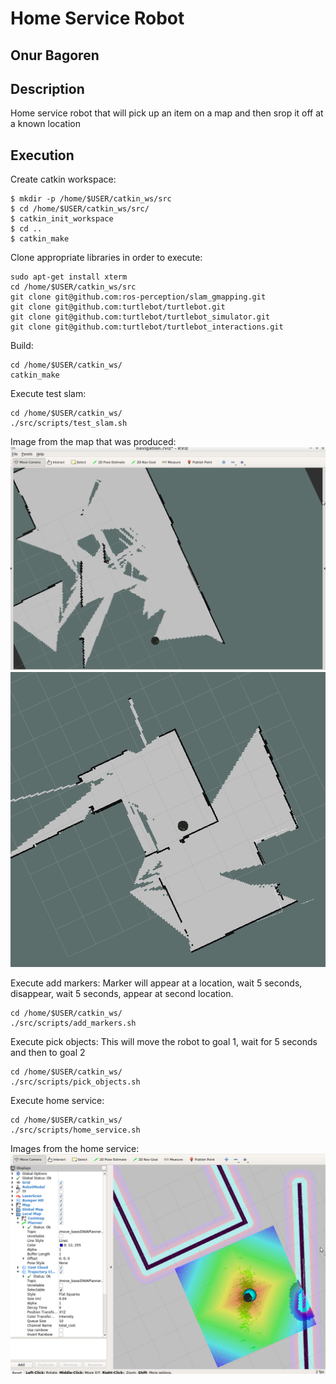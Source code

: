 # Home Service Robot
## Onur Bagoren

## Description
Home service robot that will pick up an item on a map and then srop it off at a known location

## Execution
Create catkin workspace:
```
$ mkdir -p /home/$USER/catkin_ws/src
$ cd /home/$USER/catkin_ws/src/
$ catkin_init_workspace
$ cd ..
$ catkin_make
```
Clone appropriate libraries in order to execute:
```
sudo apt-get install xterm
cd /home/$USER/catkin_ws/src
git clone git@github.com:ros-perception/slam_gmapping.git
git clone git@github.com:turtlebot/turtlebot.git
git clone git@github.com:turtlebot/turtlebot_simulator.git
git clone git@github.com:turtlebot/turtlebot_interactions.git
```

Build:
```
cd /home/$USER/catkin_ws/
catkin_make
```

Execute test slam:
```
cd /home/$USER/catkin_ws/
./src/scripts/test_slam.sh
```
Image from the map that was produced:
![1st Image from slam](https://github.com/onurbagoren/home_service_robot/blob/master/map_2.png)
![2nd Image from slam](https://github.com/onurbagoren/home_service_robot/blob/master/MAP.png)

Execute add markers:
Marker will appear at a location, wait 5 seconds, disappear, wait 5 seconds, appear at second location.
```
cd /home/$USER/catkin_ws/
./src/scripts/add_markers.sh
```

Execute pick objects:
This will move the robot to goal 1, wait for 5 seconds and then to goal 2
```
cd /home/$USER/catkin_ws/
./src/scripts/pick_objects.sh
```

Execute home service:
```
cd /home/$USER/catkin_ws/
./src/scripts/home_service.sh
```
Images from the home service:
![Image of robot at the marker pick up](https://github.com/onurbagoren/home_service_robot/blob/master/at_marker.png)
